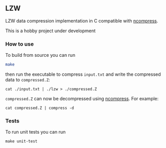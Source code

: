 ## LZW
LZW data compression implementation in C compatible with [ncompress](https://vapier.github.io/ncompress/).

This is a hobby project under development

### How to use
To build from source you can run
```bash
make
```
then run the executable to compress `input.txt` and write the compressed data to `compressed.Z`:
```
cat ./input.txt | ./lzw > ./compressed.Z
```
`compressed.Z` can now be decompressed using [ncompress](https://vapier.github.io/ncompress/). For example:
```
cat compressed.Z | compress -d
```

### Tests
To run unit tests you can run
```
make unit-test
```
